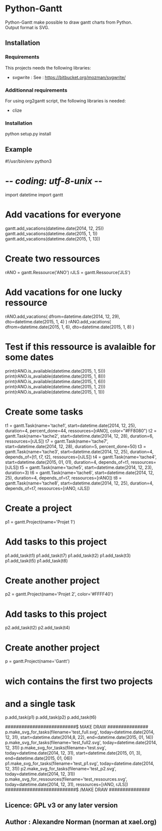 Python-Gantt 
============

Python-Gantt make possible to draw gantt charts from Python.  
Output format is SVG.

Installation
------------

### Requirements

This projects needs the following libraries:

* svgwrite : See : https://bitbucket.org/mozman/svgwrite/

### Additionnal requirements

For using org2gantt script, the following libraries is needed:

* clize


### Installation

  python setup.py install


Example
-------

  #!/usr/bin/env python3
  # -*- coding: utf-8-unix -*-
  
  import datetime
  import gantt
  
  # Add vacations for everyone
  gantt.add_vacations(datetime.date(2014, 12, 25))
  gantt.add_vacations(datetime.date(2015, 1, 1))
  gantt.add_vacations(datetime.date(2015, 1, 13))
  
  # Create two ressources
  rANO = gantt.Ressource('ANO')
  rJLS = gantt.Ressource('JLS')
  
  # Add vacations for one lucky ressource
  rANO.add_vacations(
      dfrom=datetime.date(2014, 12, 29), 
      dto=datetime.date(2015, 1, 4) 
      )
  rANO.add_vacations(
      dfrom=datetime.date(2015, 1, 6), 
      dto=datetime.date(2015, 1, 8) 
      )
  
  # Test if this ressource is  avalaible for some dates
  print(rANO.is_available(datetime.date(2015, 1, 5)))
  print(rANO.is_available(datetime.date(2015, 1, 8)))
  print(rANO.is_available(datetime.date(2015, 1, 6)))
  print(rANO.is_available(datetime.date(2015, 1, 2)))
  print(rANO.is_available(datetime.date(2015, 1, 1)))
  
  
  # Create some tasks
  t1 = gantt.Task(name='tache1', start=datetime.date(2014, 12, 25), duration=4, percent_done=44, ressources=[rANO], color="#FF8080")
  t2 = gantt.Task(name='tache2', start=datetime.date(2014, 12, 28), duration=6, ressources=[rJLS])
  t7 = gantt.Task(name='tache7', start=datetime.date(2014, 12, 28), duration=5, percent_done=50)
  t3 = gantt.Task(name='tache3', start=datetime.date(2014, 12, 25), duration=4, depends_of=[t1, t7, t2], ressources=[rJLS])
  t4 = gantt.Task(name='tache4', start=datetime.date(2015, 01, 01), duration=4, depends_of=t1, ressources=[rJLS])
  t5 = gantt.Task(name='tache5', start=datetime.date(2014, 12, 23), duration=3)
  t6 = gantt.Task(name='tache6', start=datetime.date(2014, 12, 25), duration=4, depends_of=t7, ressources=[rANO])
  t8 = gantt.Task(name='tache8', start=datetime.date(2014, 12, 25), duration=4, depends_of=t7, ressources=[rANO, rJLS])
  
  
  # Create a project
  p1 = gantt.Project(name='Projet 1')
  
  # Add tasks to this project
  p1.add_task(t1)
  p1.add_task(t7)
  p1.add_task(t2)
  p1.add_task(t3)
  p1.add_task(t5)
  p1.add_task(t8)
  
  
  
  # Create another project
  p2 = gantt.Project(name='Projet 2', color='#FFFF40')
  
  # Add tasks to this project
  p2.add_task(t2)
  p2.add_task(t4)
  
  
  # Create another project
  p = gantt.Project(name='Gantt')
  # wich contains the first two projects
  # and a single task
  p.add_task(p1)
  p.add_task(p2)
  p.add_task(t6)
  
  
  
  
  ##########################$ MAKE DRAW ###############
  p.make_svg_for_tasks(filename='test_full.svg', today=datetime.date(2014, 12, 31), start=datetime.date(2014,8, 22), end=datetime.date(2015, 01, 14))
  p.make_svg_for_tasks(filename='test_full2.svg', today=datetime.date(2014, 12, 31))
  p.make_svg_for_tasks(filename='test.svg', today=datetime.date(2014, 12, 31), start=datetime.date(2015, 01, 3), end=datetime.date(2015, 01, 06))
  p1.make_svg_for_tasks(filename='test_p1.svg', today=datetime.date(2014, 12, 31))
  p2.make_svg_for_tasks(filename='test_p2.svg', today=datetime.date(2014, 12, 31))
  p.make_svg_for_ressources(filename='test_ressources.svg', today=datetime.date(2014, 12, 31), ressources=[rANO, rJLS])
  ##########################$ /MAKE DRAW ###############
  



Licence: GPL v3 or any later version
------------------------------------

Author : Alexandre Norman (norman at xael.org)
----------------------------------------------
